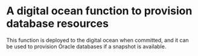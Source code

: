 # A digital ocean function to provision database resources

This function is deployed to the digital ocean when committed, and it can be used to provision Oracle databases if a snapshot is available.
